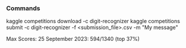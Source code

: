 ### Commands

kaggle competitions download -c digit-recognizer
kaggle competitions submit -c digit-recognizer -f <submission_file>.csv -m "My message"

Max Scores:
25 September 2023: 594/1340 (top 37%)
